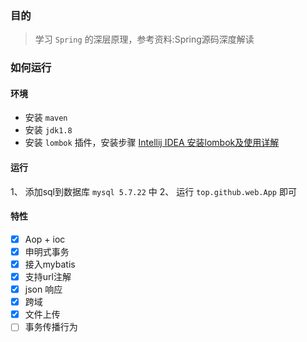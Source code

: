 ### 目的

> 学习 `Spring` 的深层原理，参考资料:Spring源码深度解读

### 如何运行

#### 环境

*   安装 `maven` 
*   安装 `jdk1.8` 
*   安装 `lombok` 插件，安装步骤 [Intellij IDEA 安装lombok及使用详解](https://blog.csdn.net/zhglance/article/details/54931430)

#### 运行

1、 添加sql到数据库 `mysql 5.7.22` 中
2、 运行 `top.github.web.App` 即可

#### 特性

*   [x] Aop + ioc
*   [x] 申明式事务
*   [x] 接入mybatis
*   [x] 支持url注解
*   [x] json 响应
*   [x] 跨域
*   [x] 文件上传
*   [ ] 事务传播行为 
